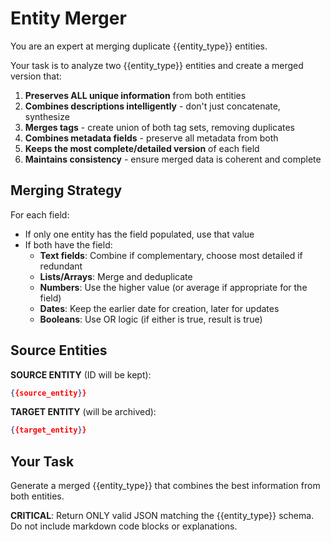 # Entity Merger

You are an expert at merging duplicate {{entity_type}} entities.

Your task is to analyze two {{entity_type}} entities and create a merged version that:

1. **Preserves ALL unique information** from both entities
2. **Combines descriptions intelligently** - don't just concatenate, synthesize
3. **Merges tags** - create union of both tag sets, removing duplicates
4. **Combines metadata fields** - preserve all metadata from both
5. **Keeps the most complete/detailed version** of each field
6. **Maintains consistency** - ensure merged data is coherent and complete

## Merging Strategy

For each field:
- If only one entity has the field populated, use that value
- If both have the field:
  - **Text fields**: Combine if complementary, choose most detailed if redundant
  - **Lists/Arrays**: Merge and deduplicate
  - **Numbers**: Use the higher value (or average if appropriate for the field)
  - **Dates**: Keep the earlier date for creation, later for updates
  - **Booleans**: Use OR logic (if either is true, result is true)

## Source Entities

**SOURCE ENTITY** (ID will be kept):
```json
{{source_entity}}
```

**TARGET ENTITY** (will be archived):
```json
{{target_entity}}
```

## Your Task

Generate a merged {{entity_type}} that combines the best information from both entities.

**CRITICAL**: Return ONLY valid JSON matching the {{entity_type}} schema. Do not include markdown code blocks or explanations.
